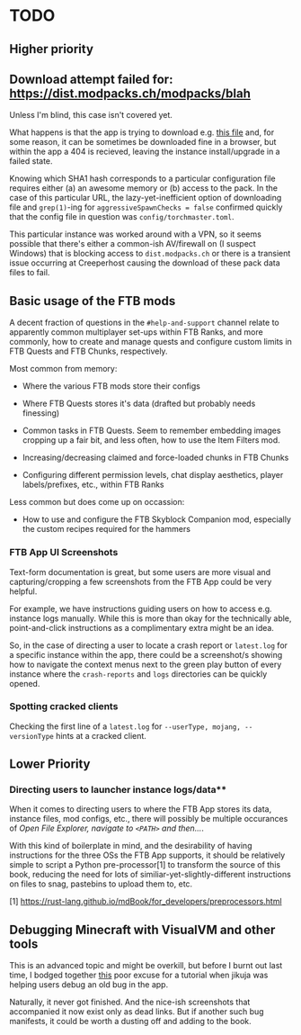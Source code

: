# TODO

## Higher priority

## Download attempt failed for: https://dist.modpacks.ch/modpacks/blah

Unless I'm blind, this case isn't covered yet.

What happens is that the app is trying to download e.g.
[this file](https://dist.modpacks.ch/modpacks/1/FTB%20Presents%20Direwolf20%201.20-1.2.0/config/71e8d5d4ffff87d852c3c1dcf2153aaa30c3d0be)
and, for some reason, it can be sometimes be downloaded
fine in a browser, but within the app a 404 is recieved,
leaving the instance install/upgrade in a failed state.

Knowing which SHA1 hash corresponds to a particular
configuration file requires either (a) an awesome memory or (b)
access to the pack.  In the case of this particular URL, the
lazy-yet-inefficient option of downloading file and
`grep(1)`-ing for `aggressiveSpawnChecks = false` confirmed
quickly that the config file in question was
`config/torchmaster.toml`.

This particular instance was worked around with a VPN, so it
seems possible that there's either a common-ish AV/firewall
on (I suspect Windows) that is blocking access to
`dist.modpacks.ch` or there is a transient issue occurring at
Creeperhost causing the download of these pack data files to
fail.

## Basic usage of the FTB mods

A decent fraction of questions in the `#help-and-support` channel
relate to apparently common multiplayer set-ups within FTB Ranks,
and more commonly, how to create and manage quests and configure
custom limits in FTB Quests and FTB Chunks, respectively.

Most common from memory:

  - Where the various FTB mods store their configs

  - Where FTB Quests stores it's data (drafted but probably needs finessing)

  - Common tasks in FTB Quests.  Seem to remember embedding images cropping up
    a fair bit, and less often, how to use the Item Filters mod.

  - Increasing/decreasing claimed and force-loaded chunks in FTB Chunks

  - Configuring different permission levels, chat display aesthetics,
  player labels/prefixes, etc., within FTB Ranks

Less common but does come up on occassion:

  - How to use and configure the FTB Skyblock Companion mod, especially
    the custom recipes required for the hammers

### FTB App UI Screenshots

Text-form documentation is great, but some users are more visual
and capturing/cropping a few screenshots from the FTB App could be
very helpful.

For example, we have instructions guiding users on how to access
e.g. instance logs manually.  While this is more than okay for
the technically able, point-and-click instructions as a
complimentary extra might be an idea.

So, in the case of directing a user to locate a crash report or
`latest.log` for a specific instance within the app, there could
be a screenshot/s showing how to navigate the context menus next
to the green play button of every instance where the `crash-reports`
and `logs` directories can be quickly opened.

### Spotting cracked clients

Checking the first line of a `latest.log` for `--userType, mojang, --versionType` hints at a cracked client.

## Lower Priority

### Directing users to launcher instance logs/data**

When it comes to directing users to where the FTB App stores its data,
instance files, mod configs, etc., there will possibly be multiple
occurances of *Open File Explorer, navigate to `<PATH>` and then...*.

With this kind of boilerplate in mind, and the desirability of having
instructions for the three OSs the FTB App supports, it should be
relatively simple to script a Python pre-processor[1] to transform the
source of this book, reducing the need for lots of
similiar-yet-slightly-different instructions on files to snag,
pastebins to upload them to, etc.

[1] <https://rust-lang.github.io/mdBook/for_developers/preprocessors.html>

## Debugging Minecraft with VisualVM and other tools

This is an advanced topic and might be overkill, but before I burnt out
last time, I bodged together
[this](https://gist.github.com/ukmcplyr/3b39f568beb191b798aed32be640c5b4)
poor excuse for a tutorial when jikuja was helping users debug an old bug
in the app.

Naturally, it never got finished. And the nice-ish screenshots that
accompanied it now exist only as dead links.  But if another such bug
manifests, it could be worth a dusting off and adding to the book.

<!--
vim: ts=2 sw=2 et fdm=marker :
-->
